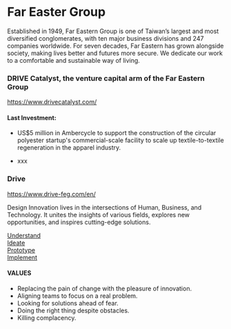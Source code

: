 # Far Easter Group

Established in 1949, Far Eastern Group is one of Taiwan’s largest and most diversified conglomerates, with ten major business divisions and 247 companies worldwide. For seven decades, Far Eastern has grown alongside society, making lives better and futures more secure. We dedicate our work to a comfortable and sustainable way of living.

### DRIVE Catalyst, the venture capital arm of the Far Eastern Group
https://www.drivecatalyst.com/

#### Last Investment:

- US$5 million in Ambercycle to support the construction of the circular polyester startup's commercial-scale facility to scale up textile-to-textile regeneration in the apparel industry.

- xxx 


### Drive 
https://www.drive-feg.com/en/

Design Innovation lives in the intersections of Human, Business, and Technology. It unites the insights of various fields, explores new opportunities, and inspires cutting-edge solutions.

[Understand](https://www.youtube.com/watch?v=EOZHcaz3Mbg)
<br>[Ideate](https://www.youtube.com/watch?v=2jA9WMPSpFo)
<br>[Prototype](https://www.youtube.com/watch?v=l__uz1B2Pl8)
<br>[Implement](https://www.youtube.com/watch?v=9Sl-QPFVZ00)

#### VALUES

* Replacing the pain of change with the pleasure of innovation.
* Aligning teams to focus on a real problem.
* Looking for solutions ahead of fear.
* Doing the right thing despite obstacles.
* Killing complacency.

